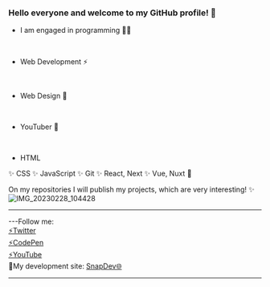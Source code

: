 ### Hello everyone and welcome to my GitHub profile! 👋

- I am engaged in programming 👩‍💻

<br>

- Web Development ⚡
  
<br>

- Web Design 🚀
  
<br>

- YouTuber 🌱
  
<br>

- HTML
  
✨ CSS
✨ JavaScript
✨ Git
✨ React, Next
✨ Vue, Nuxt 🌱

On my repositories I will publish my projects, which are very interesting! ✨
<br>
![IMG_20230228_104428](https://user-images.githubusercontent.com/97020506/221800611-addadaaf-ea9f-48b9-9afe-0e7b8afbb7d0.png)

<hr>
---Follow me:
<br>
<a href="https://twitter.com/max_code971">⚡Twitter</a>
<br>
<a href="https://codepen.io/maksim971">⚡CodePen</a>
<br>
<a href="https://www.youtube.com/@max_code971">⚡YouTube</a>
<br>
🔎My development site: <a href="https://snap-dev.netlify.com">SnapDev🌐</a>
<hr>


